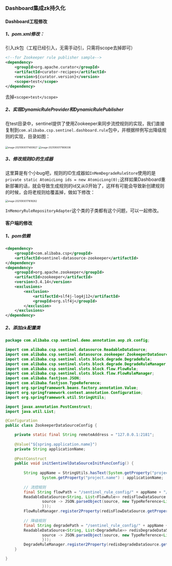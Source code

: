

### Dashboard集成zk持久化



#### Dashboard工程修改

##### 1、pom.xml修改：

引入zk包（工程已经引入，无需手动引，只需将scope去掉即可）

```xml
<!--for Zookeeper rule publisher sample-->
<dependency>
    <groupId>org.apache.curator</groupId>
    <artifactId>curator-recipes</artifactId>
    <version>${curator.version}</version>
    <scope>test</scope>
</dependency>
```

去掉`<scope>test</scope>`

##### 2、实现DynamicRuleProvider和DynamicRulePublisher

在test目录中，sentinel提供了使用Zookeeper来同步流控规则的实现，我们直接复制到`com.alibaba.csp.sentinel.dashboard.rule`包中，并根据样例写出降级规则的实现，目录如图：

 <img src="assets/image-20210930171400627.png" alt="image-20210930171400627" style="zoom:50%;" />



 <img src="assets/image-20210930171806336.png" alt="image-20210930171806336" style="zoom:50%;" />

##### 3、修改规则ID的生成器

这里算是有个小bug吧，规则的ID生成器如`InMemDegradeRuleStore`使用的是`private static AtomicLong ids = new AtomicLong(0);`这样如果Dashboard重新部署的话，就会导致生成规则的id又从0开始了，这样有可能会导致新创建规则的时候，会将老规则给覆盖掉，做如下修改：

 <img src="assets/image-20210930171618262.png" alt="image-20210930171618262" style="zoom:50%;" />

`InMemoryRuleRepositoryAdapter`这个类的子类都有这个问题，可以一起修改。



#### 客户端的修改

##### 1、pom依赖


```xml
<dependency>
    <groupId>com.alibaba.csp</groupId>
    <artifactId>sentinel-datasource-zookeeper</artifactId>
</dependency>
<dependency>
    <groupId>org.apache.zookeeper</groupId>
    <artifactId>zookeeper</artifactId>
    <version>3.4.14</version>
    <exclusions>
        <exclusion>
            <artifactId>slf4j-log4j12</artifactId>
            <groupId>org.slf4j</groupId>
        </exclusion>
    </exclusions>
</dependency>

```

##### 2、添加zk配置类

```java
package com.alibaba.csp.sentinel.demo.annotation.aop.zk.config;

import com.alibaba.csp.sentinel.datasource.ReadableDataSource;
import com.alibaba.csp.sentinel.datasource.zookeeper.ZookeeperDataSource;
import com.alibaba.csp.sentinel.slots.block.degrade.DegradeRule;
import com.alibaba.csp.sentinel.slots.block.degrade.DegradeRuleManager;
import com.alibaba.csp.sentinel.slots.block.flow.FlowRule;
import com.alibaba.csp.sentinel.slots.block.flow.FlowRuleManager;
import com.alibaba.fastjson.JSON;
import com.alibaba.fastjson.TypeReference;
import org.springframework.beans.factory.annotation.Value;
import org.springframework.context.annotation.Configuration;
import org.springframework.util.StringUtils;

import javax.annotation.PostConstruct;
import java.util.List;

@Configuration
public class ZookeeperDataSourceConfig {

    private static final String remoteAddress = "127.0.0.1:2181";
    
    @Value("${spring.application.name}")
    private String applicationName;
    
    @PostConstruct
    public void initSentinelDataSourceInitFuncConfig() {
    
        String appName = StringUtils.hasText(System.getProperty("project.name")) ?
                System.getProperty("project.name") : applicationName;
    
        // 流控规则
        final String flowPath = "/sentinel_rule_config/" + appName + "/flow";
        ReadableDataSource<String, List<FlowRule>> redisFlowDataSource = new ZookeeperDataSource<>(remoteAddress, flowPath,
                source -> JSON.parseObject(source, new TypeReference<List<FlowRule>>() {
                }));
        FlowRuleManager.register2Property(redisFlowDataSource.getProperty());
    
        // 降级规则
        final String degradePath = "/sentinel_rule_config/" + appName + "/degrade";
        ReadableDataSource<String, List<DegradeRule>> redisDegradeDataSource = new ZookeeperDataSource<>(remoteAddress, degradePath,
                source -> JSON.parseObject(source, new TypeReference<List<DegradeRule>>() {
                }));
        DegradeRuleManager.register2Property(redisDegradeDataSource.getProperty());
    }

}
```



